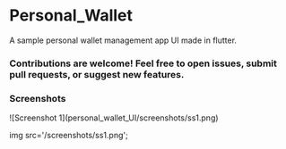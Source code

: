 # Personal_Wallet
A sample personal wallet management app UI made in flutter. <br>

<h3>Contributions are welcome! Feel free to open issues, submit pull requests, or suggest new features.</h3>

<h3>Screenshots</h3>
![Screenshot 1](personal_wallet_UI/screenshots/ss1.png)

img src='/screenshots/ss1.png';
